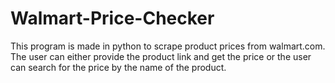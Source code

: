 # Walmart-Price-Checker
This program is made in python to scrape product prices from walmart.com. The user can either provide the product link and get the price or the user can search for the price by the name of the product. 
